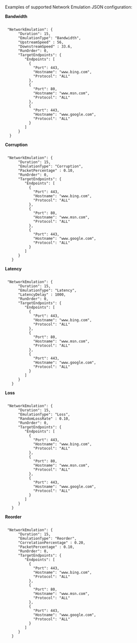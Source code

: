 Examples of supported Network Emulation JSON configuration:

<b>Bandwidth</b>
<pre><code>
 "NetworkEmulation": {
      "Duration": 15,
      "EmulationType": "Bandwidth",
      "UpstreamSpeed" : 56,
      "DownstreamSpeed" : 33.6,
      "RunOrder": 0,
      "TargetEndpoints": {
         "Endpoints": [
           {
             "Port": 443,
             "Hostname": "www.bing.com",
             "Protocol": "ALL"
           },
           {
             "Port": 80,
             "Hostname": "www.msn.com",
             "Protocol": "ALL"
           },
           {
             "Port": 443,
             "Hostname": "www.google.com",
             "Protocol": "ALL"
           }
         ]
      }
  }
</code></pre>
   

<b>Corruption</b>
<pre><code>
 "NetworkEmulation": {
      "Duration": 15,
      "EmulationType": "Corruption",
      "PacketPercentage" : 0.10,
      "RunOrder": 0,
      "TargetEndpoints": {
         "Endpoints": [
           {
             "Port": 443,
             "Hostname": "www.bing.com",
             "Protocol": "ALL"
           },
           {
             "Port": 80,
             "Hostname": "www.msn.com",
             "Protocol": "ALL"
           },
           {
             "Port": 443,
             "Hostname": "www.google.com",
             "Protocol": "ALL"
           }
         ]
      }
   }
</code></pre>

<b>Latency</b>
<pre><code>
 "NetworkEmulation": {
      "Duration": 15,
      "EmulationType": "Latency",
      "LatencyDelay" : 1000,
      "RunOrder": 0,
      "TargetEndpoints": {
         "Endpoints": [
           {
             "Port": 443,
             "Hostname": "www.bing.com",
             "Protocol": "ALL"
           },
           {
             "Port": 80,
             "Hostname": "www.msn.com",
             "Protocol": "ALL"
           },
           {
             "Port": 443,
             "Hostname": "www.google.com",
             "Protocol": "ALL"
           }
         ]
      }
   }
</code></pre>

<b>Loss</b>
<pre><code>
 "NetworkEmulation": {
      "Duration": 15,
      "EmulationType": "Loss",
      "RandomLossRate" : 0.10,
      "RunOrder": 0,
      "TargetEndpoints": {
         "Endpoints": [
           {
             "Port": 443,
             "Hostname": "www.bing.com",
             "Protocol": "ALL"
           },
           {
             "Port": 80,
             "Hostname": "www.msn.com",
             "Protocol": "ALL"
           },
           {
             "Port": 443,
             "Hostname": "www.google.com",
             "Protocol": "ALL"
           }
         ]
      }
   }
</code></pre>

<b>Reorder</b>
<pre><code>
 "NetworkEmulation": {
      "Duration": 15,
      "EmulationType": "Reorder",
      "CorrelationPercentage" : 0.20,
      "PacketPercentage" : 0.10,
      "RunOrder": 0,
      "TargetEndpoints": {
         "Endpoints": [
           {
             "Port": 443,
             "Hostname": "www.bing.com",
             "Protocol": "ALL"
           },
           {
             "Port": 80,
             "Hostname": "www.msn.com",
             "Protocol": "ALL"
           },
           {
             "Port": 443,
             "Hostname": "www.google.com",
             "Protocol": "ALL"
           }
         ]
      }
   }
</code></pre>
